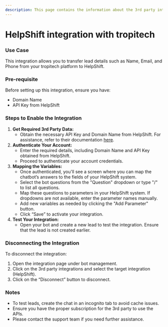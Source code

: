 ```yaml
---
description: This page contains the information about the 3rd party integrations.
---
```


# HelpShift integration with tropitech

### Use Case

This integration allows you to transfer lead details such as Name, Email, and Phone from your tropitech platform to HelpShift.

### Pre-requisite

Before setting up this integration, ensure you have:

* Domain Name
* API Key from HelpShift

### Steps to Enable the Integration

1. **Get Required 3rd Party Data:**
   * Obtain the necessary API Key and Domain Name from HelpShift. For assistance, refer to their documentation [here](https://developers.helpshift.com/rest-api/getting-started/).
2. **Authenticate Your Account:**
   * Enter the required details, including Domain Name and API Key obtained from HelpShift.
   * Proceed to authenticate your account credentials.
3. **Mapping the Variables:**
   * Once authenticated, you'll see a screen where you can map the chatbot’s answers to the fields of your HelpShift system.
   * Select the bot questions from the "Question" dropdown or type "/" to list all questions.
   * Map these questions to parameters in your HelpShift system. If dropdowns are not available, enter the parameter names manually.
   * Add new variables as needed by clicking the "Add Parameter" button.
   * Click “Save” to activate your integration.
4. **Test Your Integration:**
   * Open your bot and create a new lead to test the integration. Ensure that the lead is not created earlier.

### Disconnecting the Integration

To disconnect the integration:

1. Open the integration page under bot management.
2. Click on the 3rd party integrations and select the target integration (HelpShift).
3. Click on the “Disconnect” button to disconnect.

### Notes

* To test leads, create the chat in an incognito tab to avoid cache issues.
* Ensure you have the proper subscription for the 3rd party to use the APIs.
* Please contact the support team if you need further assistance.
